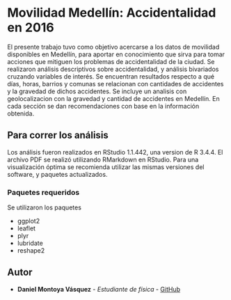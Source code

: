 # Movilidad Medellín: Accidentalidad en 2016

El presente trabajo tuvo como objetivo acercarse a los datos de movilidad disponibles en Medellín, para aportar en conocimiento que sirva para tomar acciones que mitiguen los problemas de accidentalidad de la ciudad. Se realizaron análisis descriptivos sobre accidentalidad, y análisis bivariados cruzando variables de interés. Se encuentran resultados respecto a qué días, horas, barrios y comunas se relacionan con cantidades de accidentes y la gravedad de dichos accidentes. Se incluye un analisis con geolocalizacion con la gravedad y cantidad de accidentes en Medellín. En cada sección se dan recomendaciones con base en la información obtenida.

## Para correr los análisis

Los análisis fueron realizados en RStudio 1.1.442, una version de R 3.4.4. El archivo PDF se realizó utilizando RMarkdown en RStudio. Para una visualización óptima se recomienda utilizar las mismas versiones del software, y paquetes actualizados.

### Paquetes requeridos

Se utilizaron los paquetes
- ggplot2
- leaflet
- plyr
- lubridate
- reshape2

## Autor

* **Daniel Montoya Vásquez** - *Estudiante de física* - [GitHub](https://github.com/danielm322)



